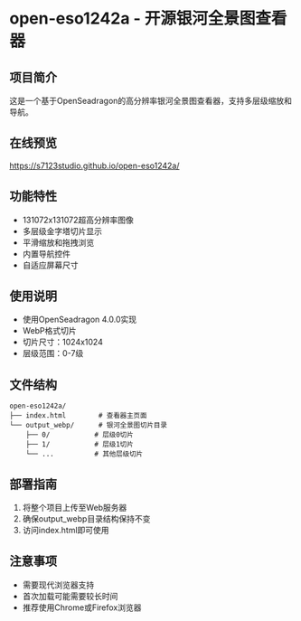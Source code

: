 # open-eso1242a - 开源银河全景图查看器

## 项目简介
这是一个基于OpenSeadragon的高分辨率银河全景图查看器，支持多层级缩放和导航。

## 在线预览
https://s7123studio.github.io/open-eso1242a/

## 功能特性
- 131072x131072超高分辨率图像
- 多层级金字塔切片显示
- 平滑缩放和拖拽浏览
- 内置导航控件
- 自适应屏幕尺寸

## 使用说明
- 使用OpenSeadragon 4.0.0实现
- WebP格式切片
- 切片尺寸：1024x1024
- 层级范围：0-7级

## 文件结构
```
open-eso1242a/
├── index.html        # 查看器主页面
└── output_webp/      # 银河全景图切片目录
    ├── 0/           # 层级0切片
    ├── 1/           # 层级1切片
    └── ...          # 其他层级切片
```

## 部署指南
1. 将整个项目上传至Web服务器
2. 确保output_webp目录结构保持不变
3. 访问index.html即可使用

## 注意事项
- 需要现代浏览器支持
- 首次加载可能需要较长时间
- 推荐使用Chrome或Firefox浏览器
